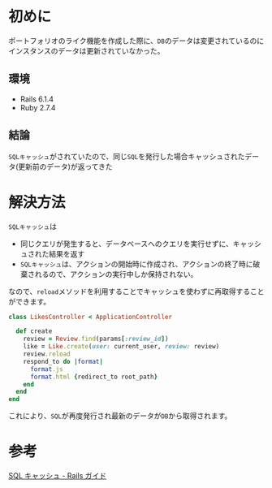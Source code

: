 <!--
title: 【Rails】DBから最新データが取得されていない時の対処法
tags: Rails,Ruby,ActiveRecord,cache
-->

# 初めに

ポートフォリオのライク機能を作成した際に、`DB`のデータは変更されているのにインスタンスのデータは更新されていなかった。

## 環境

- Rails 6.1.4
- Ruby 2.7.4

## 結論

`SQLキャッシュ`がされていたので、同じ`SQL`を発行した場合キャッシュされたデータ(更新前のデータ)が返ってきた

# 解決方法

`SQLキャッシュ`は

- 同じクエリが発生すると、データベースへのクエリを実行せずに、キャッシュされた結果を返す
- `SQLキャッシュ`は、アクションの開始時に作成され、アクションの終了時に破棄されるので、アクションの実行中しか保持されない。

なので、`reload`メソッドを利用することでキャッシュを使わずに再取得することができます。

```ruby:like_controller.rb
class LikesController < ApplicationController

  def create
    review = Review.find(params[:review_id])
    like = Like.create(user: current_user, review: review)
    review.reload
    respond_to do |format|
      format.js
      format.html {redirect_to root_path}
    end
  end
end

```

これにより、`SQL`が再度発行され最新のデータが`DB`から取得されます。

# 参考

[SQL キャッシュ - Rails ガイド](https://railsguides.jp/caching_with_rails.html#sql%E3%82%AD%E3%83%A3%E3%83%83%E3%82%B7%E3%83%A5)
